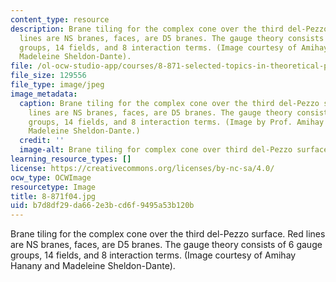 ```yaml
---
content_type: resource
description: Brane tiling for the complex cone over the third del-Pezzo surface. Red
  lines are NS branes, faces, are D5 branes. The gauge theory consists of 6 gauge
  groups, 14 fields, and 8 interaction terms. (Image courtesy of Amihay Hanany and
  Madeleine Sheldon-Dante).
file: /ol-ocw-studio-app/courses/8-871-selected-topics-in-theoretical-particle-physics-branes-and-gauge-theory-dynamics-fall-2004/b7d8df29da662e3bcd6f9495a53b120b_8-871f04.jpg
file_size: 129556
file_type: image/jpeg
image_metadata:
  caption: Brane tiling for the complex cone over the third del-Pezzo surface. Red
    lines are NS branes, faces, are D5 branes. The gauge theory consists of 6 gauge
    groups, 14 fields, and 8 interaction terms. (Image by Prof. Amihay Hanany and
    Madeleine Sheldon-Dante.)
  credit: ''
  image-alt: Brane tiling for complex cone over third del-Pezzo surface.
learning_resource_types: []
license: https://creativecommons.org/licenses/by-nc-sa/4.0/
ocw_type: OCWImage
resourcetype: Image
title: 8-871f04.jpg
uid: b7d8df29-da66-2e3b-cd6f-9495a53b120b
---
```

Brane tiling for the complex cone over the third del-Pezzo surface. Red lines are NS branes, faces, are D5 branes. The gauge theory consists of 6 gauge groups, 14 fields, and 8 interaction terms. (Image courtesy of Amihay Hanany and Madeleine Sheldon-Dante).
